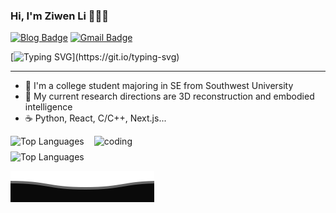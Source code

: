 ### Hi, I'm Ziwen Li 👋👋👋

[![Blog Badge](https://img.shields.io/badge/Blog-pique2233.github.io-blue?style=flat&logo=hugo&labelColor=555&logoColor=white)](https://pique2233.github.io/)
[![Gmail Badge](https://img.shields.io/badge/Mail-19823000405@163.com-blue?style=flat&labelColor=555&logo=gmail&link=mailto:eallions@gmail.com&logoColor=fff)](mailto:19823000405@163.com)

[![Typing SVG](https://readme-typing-svg.herokuapp.com?color=%2336BCF7&center=true&vCenter=true&width=600&lines=Hi+there+👋,+I+am+ZiwenLi;+Welcome+to+My+Profile!;My+research+directions+is+3D+Reconstruction;Always+learning+new+things...+;)](https://git.io/typing-svg)

<hr>

- 🔭  I'm a college student majoring in SE from Southwest University
- 🌱  My current research directions are 3D reconstruction and embodied intelligence
- ☕   Python, React, C/C++, Next.js...
<div style="display: flex; flex-wrap: nowrap; align-items: flex-start; gap: 16px;">
  <!-- 左侧：Most Used Languages -->
  <div style="display: flex; flex-direction: column; gap: 8px;">
    <img src="https://github-readme-stats.vercel.app/api/top-langs/?username=pique2233&layout=compact&hide_border=true&theme=default&langs_count=5" alt="Top Languages" style="max-width: 100%; height: auto;">
     <img src="https://github-readme-stats.vercel.app/api/top-langs/?username=pique2233&layout=compact&hide_border=true&theme=default&langs_count=5" alt="Top Languages" style="max-width: 100%; height: auto;">
  </div>
  
  <!-- 右侧：GIF 图片 -->
  <div>
    <img alt="coding" width="500" src="https://media.giphy.com/media/KHh7jLrG6gIXBTnxsp/giphy.gif?cid=ecf05e478uas0hmmsnf457taswzozw8buwto9kluzr2ste46&ep=v1_gifs_search&rid=giphy.gif&ct=g" style="max-width: 100%; height: auto;">
  </div>
</div>

![](assets/Bottom_down.svg)
<!--
**pique2233/pique2233** is a ✨ _special_ ✨ repository because its `README.md` (this file) appears on your GitHub profile.

https://media0.giphy.com/media/v1.Y2lkPTc5MGI3NjExbmw3bWdpemd6bHFoa3BtMDV6ZndsZGh2c2hmcGhmMW95N2I2cmpybyZlcD12MV9pbnRlcm5hbF9naWZfYnlfaWQmY3Q9Zw/Y9eMvvoSquSNCilfDT/giphy.gif
Here are some ideas to get you started:
<img src="https://imgur.com/rilHVxA.png"/>
- 🔭 I’m currently working on ...
- 🌱 I’m currently learning ...
- 👯 I’m looking to collaborate on ...
- 🤔 I’m looking for help with ...
- 💬 Ask me about ...
- 📫 How to reach me: ...
- 😄 Pronouns: ...
- ⚡ Fun fact: ...
-->
